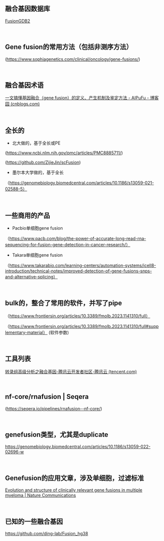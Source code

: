 ## 融合基因数据库
[FusionGDB2](https://compbio.uth.edu/FusionGDB2/)

</br>

## Gene fusion的常用方法（包括非测序方法）
(https://www.sophiagenetics.com/clinical/oncology/gene-fusions/)

</br>

## 融合基因术语
[一文搞懂基因融合（gene fusion）的定义、产生机制及鉴定方法 - AIPuFu - 博客园 (cnblogs.com)](https://www.cnblogs.com/aipufu/p/11615336.html)

</br>



## 全长的
- 北大做的，基于全长或PE

(https://www.ncbi.nlm.nih.gov/pmc/articles/PMC8885711/)

(https://github.com/ZijieJin/scFusion)

- 墨尔本大学做的，基于全长
  
（https://genomebiology.biomedcentral.com/articles/10.1186/s13059-021-02588-5）

</br>

## 一些商用的产品
- Pacbio单细胞gene fusion

（https://www.pacb.com/blog/the-power-of-accurate-long-read-rna-sequencing-for-fusion-gene-detection-in-cancer-research/）

- Takara单细胞gene fusion

（https://www.takarabio.com/learning-centers/automation-systems/icell8-introduction/technical-notes/improved-detection-of-gene-fusions-snps-and-alternative-splicing）

</br>


## bulk的，整合了常用的软件，并写了pipe
（https://www.frontiersin.org/articles/10.3389/fmolb.2023.1141310/full）

（https://www.frontiersin.org/articles/10.3389/fmolb.2023.1141310/full#supplementary-material） (软件参数)


</br>


## 工具列表
[转录组高级分析之融合基因-腾讯云开发者社区-腾讯云 (tencent.com)](https://github.com/user-attachments/assets/3c0a44b2-33e7-4470-9eb2-0ce5d280ebcd)

</br>

## nf-core/rnafusion | Seqera
(https://seqera.io/pipelines/rnafusion--nf-core/)

</br>

## genefusion类型，尤其是duplicate
https://genomebiology.biomedcentral.com/articles/10.1186/s13059-022-02696-w

</br>

## Genefusion的应用文章，涉及单细胞，过滤标准
[Evolution and structure of clinically relevant gene fusions in multiple myeloma | Nature Communications](https://www.nature.com/articles/s41467-020-16434-y)

</br>

## 已知的一些融合基因
https://github.com/ding-lab/Fusion_hg38

</br>
